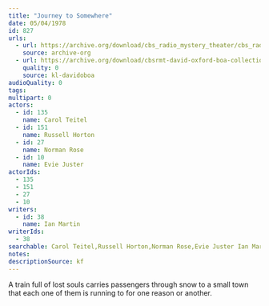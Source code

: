 ```yaml
---
title: "Journey to Somewhere"
date: 05/04/1978
id: 827
urls: 
  - url: https://archive.org/download/cbs_radio_mystery_theater/cbs_radio_mystery_theater-0801-0850.zip/cbs_radio_mystery_theater-0801-0850%2Fcbsrmt_0827_journey_to_somewhere.mp3
    source: archive-org
  - url: https://archive.org/download/cbsrmt-david-oxford-boa-collection/CBSRMT-780504-0827-Journey-to-Somewhere-(128-48)_WBBM-JE-{BoA}.mp3
    quality: 0
    source: kl-davidoboa
audioQuality: 0
tags: 
multipart: 0
actors:  
  - id: 135
    name: Carol Teitel  
  - id: 151
    name: Russell Horton  
  - id: 27
    name: Norman Rose  
  - id: 10
    name: Evie Juster
actorIds:  
  - 135  
  - 151  
  - 27  
  - 10
writers:  
  - id: 38
    name: Ian Martin
writerIds:  
  - 38
searchable: Carol Teitel,Russell Horton,Norman Rose,Evie Juster Ian Martin
notes: 
descriptionSource: kf
---
```

A train full of lost souls carries passengers through snow to a small town that each one of them is running to for one reason or another.
